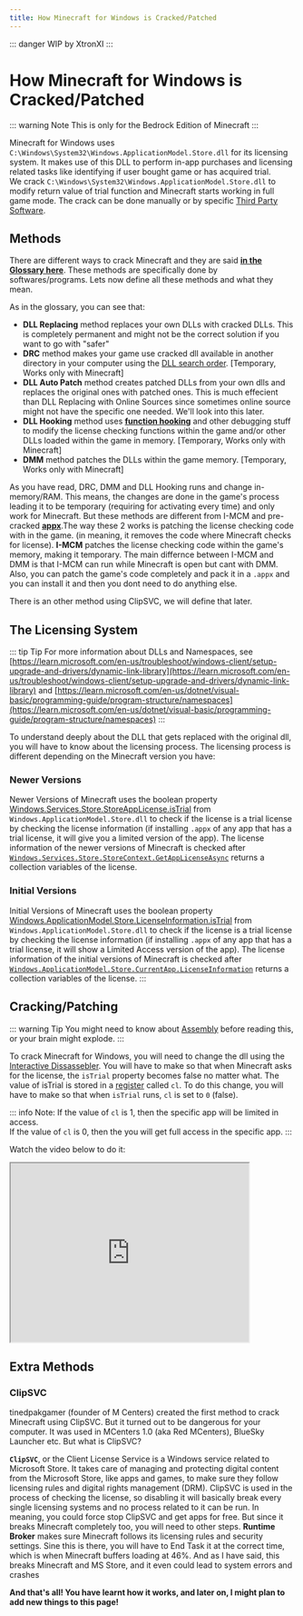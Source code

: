 ```yaml
---
title: How Minecraft for Windows is Cracked/Patched
---
```

::: danger
WIP by XtronXI
:::

# How Minecraft for Windows is Cracked/Patched

::: warning Note
This is only for the Bedrock Edition of Minecraft
:::

Minecraft for Windows uses `C:\Windows\System32\Windows.ApplicationModel.Store.dll` for its licensing system. It makes use of this DLL to perform in-app purchases and licensing related tasks like identifying if user bought game or has acquired trial.  
We crack `C:\Windows\System32\Windows.ApplicationModel.Store.dll` to modify return value of trial function and Minecraft starts working in full game mode. The crack can be done manually or by specific [Third Party Software](/windows/minecraft-for-windows#unlockers-for-minecraft-for-windows).

## Methods

There are different ways to crack Minecraft and they are said [**in the Glossary here**](/windows/minecraft-for-windows#minecraft-for-windows). These methods are specifically done by softwares/programs. Lets now define all these methods and what they mean.

As in the glossary, you can see that:
- **DLL Replacing** method replaces your own DLLs with cracked DLLs. This is completely permanent and might not be the correct solution if you want to go with "safer"
- **DRC** method makes your game use cracked dll available in another directory in your computer using the [DLL search order](https://learn.microsoft.com/en-us/windows/win32/dlls/dynamic-link-library-search-order). [Temporary, Works only with Minecraft]
- **DLL Auto Patch** method creates patched DLLs from your own dlls and replaces the original ones with patched ones. This is much effecient than DLL Replacing with Online Sources since sometimes online source might not have the specific one needed. We'll look into this later.
- **DLL Hooking** method uses [**function hooking**](https://kylehalladay.com/blog/2020/11/13/Hooking-By-Example.html) and other debugging stuff to modify the license checking functions within the game and/or other DLLs loaded within the game in memory. [Temporary, Works only with Minecraft]
- **DMM** method patches the DLLs within the game memory. [Temporary, Works only with Minecraft] 

As you have read, DRC, DMM and DLL Hooking runs and change in-memory/RAM. This means, the changes are done in the game's process leading it to be temporary (requiring for activating every time) and only work for Minecraft. But these methods are different from I-MCM and pre-cracked [**appx**](https://fileinfo.com/extension/appx).The way these 2 works is patching the license checking code with in the game. (in meaning, it removes the code where Minecraft checks for license). **I-MCM** patches the license checking code within the game's memory, making it temporary. The main differnce between I-MCM and DMM is that I-MCM can run while Minecraft is open but cant with DMM.\
Also, you can patch the game's code completely and pack it in a `.appx` and you can install it and then you dont need to do anything else. 

There is an other method using ClipSVC, we will define that later.

## The Licensing System

::: tip Tip
For more information about DLLs and Namespaces, see [https://learn.microsoft.com/en-us/troubleshoot/windows-client/setup-upgrade-and-drivers/dynamic-link-library](https://learn.microsoft.com/en-us/troubleshoot/windows-client/setup-upgrade-and-drivers/dynamic-link-library) and [https://learn.microsoft.com/en-us/dotnet/visual-basic/programming-guide/program-structure/namespaces](https://learn.microsoft.com/en-us/dotnet/visual-basic/programming-guide/program-structure/namespaces)
:::

To understand deeply about the DLL that gets replaced with the original dll, you will have to know about the licensing process. The licensing process is different depending on the Minecraft version you have:

### Newer Versions
Newer Versions of Minecraft uses the boolean property [Windows.Services.Store.StoreAppLicense.isTrial](https://learn.microsoft.com/en-us/uwp/api/windows.services.store.storeapplicense.istrial) from `Windows.ApplicationModel.Store.dll` to check if the license is a trial license by checking the license information (if installing `.appx` of any app that has a trial license, it will give you a limited version of the app). The license information of the newer versions of Minecraft is checked after [`Windows.Services.Store.StoreContext.GetAppLicenseAsync`](https://learn.microsoft.com/en-us/uwp/api/windows.services.store.storecontext.getapplicenseasync) returns a collection variables of the license.

### Initial Versions
Initial Versions of Minecraft uses the boolean property [Windows.ApplicationModel.Store.LicenseInformation.isTrial](https://learn.microsoft.com/en-us/uwp/api/windows.applicationmodel.store.licenseinformation.istrial) from `Windows.ApplicationModel.Store.dll` to check if the license is a trial license by checking the license information (if installing `.appx` of any app that has a trial license, it will show a Limited Access version of the app). The license information of the initial versions of Minecraft is checked after [`Windows.ApplicationModel.Store.CurrentApp.LicenseInformation`](https://learn.microsoft.com/en-us/uwp/api/windows.applicationmodel.store.currentapp.licenseinformation) returns a collection variables of the license.
:::

## Cracking/Patching

::: warning Tip
You might need to know about [Assembly](https://www.tutorialspoint.com/assembly_programming/) before reading this, or your brain might explode.
:::

To crack Minecraft for Windows, you will need to change the dll using the [Interactive Dissassebler](https://en.wikipedia.org/wiki/Interactive_Disassembler).
You will have to make so that when Minecraft asks for the license, the `isTrial` property becomes false no matter what.
The value of isTrial is stored in a [register](https://www.tutorialspoint.com/assembly_programming/assembly_registers.htm) called `cl`. To do this change, you will have to make so that when `isTrial` runs, `cl` is set to `0` (false).

::: info Note:
If the value of `cl` is 1, then the specific app will be limited in access.  
If the value of `cl` is 0, then the you will get full access in the specific app.
:::

Watch the video below to do it:

<iframe width="420" height="315" src="https://youtube.com/embed/h2W6vzLN8Fg"></iframe> 

## Extra Methods

### ClipSVC

tinedpakgamer (founder of M Centers) created the first method to crack Minecraft using ClipSVC. But it turned out to be dangerous for your computer. It was used in MCenters 1.0 (aka Red MCenters), BlueSky Launcher etc. But what is ClipSVC? 

**`ClipSVC`**, or the Client License Service is a Windows service related to Microsoft Store. It takes care of managing and protecting digital content from the Microsoft Store, like apps and games, to make sure they follow licensing rules and digital rights management (DRM). ClipSVC is used in the process of checking the license, so disabling it will basically break every single licensing systems and no process related to it can be run. In meaning, you could force stop ClipSVC and get apps for free. But since it breaks Minecraft completely too, you will need to other steps. **Runtime Broker** makes sure Minecraft follows its licensing rules and security settings. Sine this is there, you will have to End Task it at the correct time, which is when Minecraft buffers loading at 46%. And as I have said, this breaks Minecraft and MS Store, and it even could lead to system errors and crashes

**And that's all! You have learnt how it works, and later on, I might plan to add new things to this page!**
